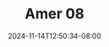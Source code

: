 --- 
title: "Amer 08"
description: "streaming bokep Amer 08  tele full  "
date: 2024-11-14T12:50:34-08:00
file_code: "pqf3irubj0w5"
draft: false
cover: "5duht2ot2ttdh1gl.jpg"
tags: ["Amer", "bokep-indo", "bokep-viral", "bokep-ig"]
length: 377
fld_id: "1483155"
foldername: "Amerlita 1"
categories: ["Amerlita 1"]
views: 0
---